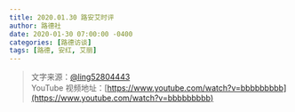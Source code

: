 ```yaml
---
title: 2020.01.30 路安艾时评
author: 路德社
date: 2020-01-30 07:00:00 -0400
categories: [路德访谈]
tags: [路德, 安红, 艾丽]
---
```


> 文字来源：[@ling52804443](https://twitter.com/ling52804443)  
> YouTube 视频地址：[https://www.youtube.com/watch?v=bbbbbbbbb](https://www.youtube.com/watch?v=bbbbbbbbb)
